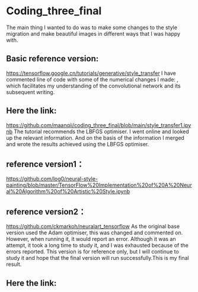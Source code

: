 # Coding_three_final
The main thing I wanted to do was to make some changes to the style migration and make beautiful images in different ways that I was happy with.
## Basic reference version:
https://tensorflow.google.cn/tutorials/generative/style_transfer 
I have commented line of code with some of the numerical changes I made: , which facilitates my understanding of the convolutional network and its subsequent writing.
## Here the link:
https://github.com/maanqii/coding_three_final/blob/main/style_transfer1.ipynb
The tutorial recommends the LBFGS optimiser. I went online and looked up the relevant information. And on the basis of the information I merged and wrote the results achieved using the LBFGS optimiser.
## reference version1：
https://github.com/log0/neural-style-painting/blob/master/TensorFlow%20Implementation%20of%20A%20Neural%20Algorithm%20of%20Artistic%20Style.ipynb
## reference version2：
https://github.com/ckmarkoh/neuralart_tensorflow
As the original base version used the Adam optimiser, this was changed and commented on. However, when running it, it would report an error. Although it was an attempt, it took a long time to study it, and I was exhausted because of the errors reported. This version is for reference only, but I will continue to study it and hope that the final version will run successfully.This is my final result.
## Here the link:
